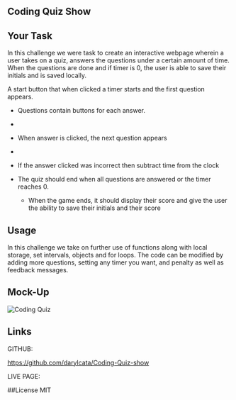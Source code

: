 ## Coding Quiz Show

## Your Task

In this challenge we were task to create an interactive webpage wherein a user takes on a quiz, answers the questions under a certain amount of time. When the questions are done and if timer is 0, the user is able to save their initials and is saved locally.

 A start button that when clicked a timer starts and the first question appears.
 
  * Questions contain buttons for each answer.
  * 
  * When answer is clicked, the next question appears
  * 
  * If the answer clicked was incorrect then subtract time from the clock

* The quiz should end when all questions are answered or the timer reaches 0.

  * When the game ends, it should display their score and give the user the ability to save their initials and their score

## Usage

In this challenge we take on further use of functions along with local storage, set intervals, objects and for loops. The code can be modified by adding more questions, setting any timer you want, and penalty as well as feedback messages.

## Mock-Up

![Coding Quiz](https://user-images.githubusercontent.com/117319952/212520751-d8636ef8-91a1-48fe-bea8-f49d4528587c.gif)

## Links

GITHUB:

https://github.com/darylcata/Coding-Quiz-show

LIVE PAGE:



##License
MIT

